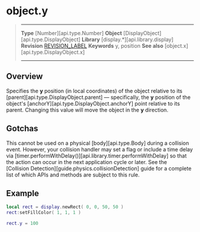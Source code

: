 # object.y

> --------------------- ------------------------------------------------------------------------------------------
> __Type__              [Number][api.type.Number]
> __Object__            [DisplayObject][api.type.DisplayObject]
> __Library__           [display.*][api.library.display]
> __Revision__          [REVISION_LABEL](REVISION_URL)
> __Keywords__          y, position
> __See also__          [object.x][api.type.DisplayObject.x]
> --------------------- ------------------------------------------------------------------------------------------

## Overview

Specifies the __y__ position (in local coordinates) of the object relative to its [parent][api.type.DisplayObject.parent] &mdash; specifically, the __y__ position of the object's [anchorY][api.type.DisplayObject.anchorY] point relative to its parent. Changing this value will move the object in the __y__ direction.

## Gotchas

This cannot be used on a physical [body][api.type.Body] during a collision event. However, your collision handler may set a flag or include a time delay via [timer.performWithDelay()][api.library.timer.performWithDelay] so that the action can occur in the next application cycle or later. See the [Collision&nbsp;Detection][guide.physics.collisionDetection] guide for a complete list of which APIs and methods are subject to this rule.

## Example

``````lua
local rect = display.newRect( 0, 0, 50, 50 )
rect:setFillColor( 1, 1, 1 )

rect.y = 100
``````